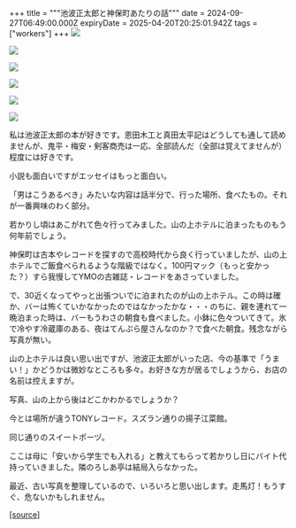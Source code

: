 +++
title = """池波正太郎と神保町あたりの話"""
date = 2024-09-27T06:49:00.000Z
expiryDate = 2025-04-20T20:25:01.942Z
tags = ["workers"]
+++
[![](https://blogger.googleusercontent.com/img/b/R29vZ2xl/AVvXsEg7qp4iF3OfTPkqsfiQ1YqS1AoWfP66542_hGI6I2lBHSDMl9Wu2laBTQa1_xXa_1q8GfRq2k6-rw2t_434G-p4DuIVq_pyo5c4Xq0xedu8mDonGP_-Y4tDtRc1tJiLlGhDZP4pejqdENqgjT7948Hhi4pL4opcqiO5n-6a9RpdsGnCW2eiqiADnF_ym9o/s320/L1001379.jpg)](https://blogger.googleusercontent.com/img/b/R29vZ2xl/AVvXsEg7qp4iF3OfTPkqsfiQ1YqS1AoWfP66542_hGI6I2lBHSDMl9Wu2laBTQa1_xXa_1q8GfRq2k6-rw2t_434G-p4DuIVq_pyo5c4Xq0xedu8mDonGP_-Y4tDtRc1tJiLlGhDZP4pejqdENqgjT7948Hhi4pL4opcqiO5n-6a9RpdsGnCW2eiqiADnF_ym9o/s1350/L1001379.jpg)

  

[![](https://blogger.googleusercontent.com/img/b/R29vZ2xl/AVvXsEhnzHchlEQEYAk5DmmucDJYtMttyynmh9to9OZGjJLgUWI6yNu4iypcDL4HeXGzOT9O5rL8msNTBcOxHWovN_vWJz1x36wrQGZHXbqxAKXMMydnqqBbhOBd_z0dpw_JiY2vqu39TtkyrvT8zpC52a3sDsDiGzefryhtzx81yoIlqRbS-4IVf3TvkO107xg/s320/L1000769.jpg)](https://blogger.googleusercontent.com/img/b/R29vZ2xl/AVvXsEhnzHchlEQEYAk5DmmucDJYtMttyynmh9to9OZGjJLgUWI6yNu4iypcDL4HeXGzOT9O5rL8msNTBcOxHWovN_vWJz1x36wrQGZHXbqxAKXMMydnqqBbhOBd_z0dpw_JiY2vqu39TtkyrvT8zpC52a3sDsDiGzefryhtzx81yoIlqRbS-4IVf3TvkO107xg/s1350/L1000769.jpg)

  

[![](https://blogger.googleusercontent.com/img/b/R29vZ2xl/AVvXsEjZkXYHLGhSu8N157du7AmV_xSrhrYJ9QByna-jmiErC46Q6kQUXUFnU9JLA4wBu4xgv4-R7XMIHh4yrJ03tM0PHZWC8DiqCz74ArRqAfQWH-lEPi1DMe2BRCJrpvpxdgE8f59MZYYFei5hf5uRkgSqPiB4H48eMcQlnUxt2SaN9dOWTCde0glvw8zHLIw/s320/L1000766.jpg)](https://blogger.googleusercontent.com/img/b/R29vZ2xl/AVvXsEjZkXYHLGhSu8N157du7AmV_xSrhrYJ9QByna-jmiErC46Q6kQUXUFnU9JLA4wBu4xgv4-R7XMIHh4yrJ03tM0PHZWC8DiqCz74ArRqAfQWH-lEPi1DMe2BRCJrpvpxdgE8f59MZYYFei5hf5uRkgSqPiB4H48eMcQlnUxt2SaN9dOWTCde0glvw8zHLIw/s1350/L1000766.jpg)

  

[![](https://blogger.googleusercontent.com/img/b/R29vZ2xl/AVvXsEiw0q03KrjHQSyjPuCOqAWBzJbN0OefajynAPtzt0i46XQ2IzAid0h6YiHtZgkrJZjs3R_Zn-psH9TwM8gDNYeIpLZJr43b7vxNkPgu3erHy4MzUbHjwqfOK-2gYGgJAD6xAj41b2oSHr26jJYxa3p6VLvnTS8Pb9W2PQ03yZvGmGitDUk8n8EG6V1HVTk/s320/L1000757.jpg)](https://blogger.googleusercontent.com/img/b/R29vZ2xl/AVvXsEiw0q03KrjHQSyjPuCOqAWBzJbN0OefajynAPtzt0i46XQ2IzAid0h6YiHtZgkrJZjs3R_Zn-psH9TwM8gDNYeIpLZJr43b7vxNkPgu3erHy4MzUbHjwqfOK-2gYGgJAD6xAj41b2oSHr26jJYxa3p6VLvnTS8Pb9W2PQ03yZvGmGitDUk8n8EG6V1HVTk/s1350/L1000757.jpg)

  

[![](https://blogger.googleusercontent.com/img/b/R29vZ2xl/AVvXsEhGtefIG1nz9NvV09olo_7psVBkMvmmlGH3Es-2bAadtoo7Z-pZJDXBk6Mtux0b1gFcSsARUXUkaf2cdo6M4gIvHU_aQWtfOl9L9zjQ2UjQlg7lflt8Cvpg0jEwV2UdKlqkyPgVOWK8iBFo_Uns271GXhLlBnyOTFJ8m4hoOLmSTHriUrDvwDVNVPhn_xc/s320/L1000755.jpg)](https://blogger.googleusercontent.com/img/b/R29vZ2xl/AVvXsEhGtefIG1nz9NvV09olo_7psVBkMvmmlGH3Es-2bAadtoo7Z-pZJDXBk6Mtux0b1gFcSsARUXUkaf2cdo6M4gIvHU_aQWtfOl9L9zjQ2UjQlg7lflt8Cvpg0jEwV2UdKlqkyPgVOWK8iBFo_Uns271GXhLlBnyOTFJ8m4hoOLmSTHriUrDvwDVNVPhn_xc/s1350/L1000755.jpg)

  

[![](https://blogger.googleusercontent.com/img/b/R29vZ2xl/AVvXsEhBvMg8Yl1Sf5M0sBDRzcN3Jww1ZsJQInXXlOpmxWEWMewbkprYRwLIcEL69ypPkkF5Oy_h668a37x_G-W1DSWqa475qfEcwRaPbIautsK66LRkhoBYMOx06S67Gj2RDS2CeiugpL60ReHoLxrm-gQk8XBLZeUkETJrPvYzhUFgB0E_MMZlMk1nIgottfI/s320/L1000774.jpg)](https://blogger.googleusercontent.com/img/b/R29vZ2xl/AVvXsEhBvMg8Yl1Sf5M0sBDRzcN3Jww1ZsJQInXXlOpmxWEWMewbkprYRwLIcEL69ypPkkF5Oy_h668a37x_G-W1DSWqa475qfEcwRaPbIautsK66LRkhoBYMOx06S67Gj2RDS2CeiugpL60ReHoLxrm-gQk8XBLZeUkETJrPvYzhUFgB0E_MMZlMk1nIgottfI/s1350/L1000774.jpg)

  

私は池波正太郎の本が好きです。恩田木工と真田太平記はどうしても通して読めませんが、鬼平・梅安・剣客商売は一応、全部読んだ（全部は覚えてませんが）程度には好きです。

  

小説も面白いですがエッセイはもっと面白い。

「男はこうあるべき」みたいな内容は話半分で、行った場所、食べたもの。それが一番興味のわく部分。

  

若かりし頃はあこがれて色々行ってみました。山の上ホテルに泊まったものもう何年前でしょう。

  

神保町は古本やレコードを探すので高校時代から良く行っていましたが、山の上ホテルでご飯食べられるような階級ではなく。100円マック（もっと安かった？）すら我慢してYMOの古雑誌・レコードをあさっていました。

  

で、30近くなってやっと出張ついでに泊まれたのが山の上ホテル。この時は確か、バーは怖くていかなかったのではなかったかな・・・のちに、親を連れて一晩泊まった時は、バーもうわさの朝食も食べました。小鉢に色々ついてきて。氷で冷やす冷蔵庫のある、夜はてんぷら屋さんなのか？で食べた朝食。残念ながら写真が無い。

  

山の上ホテルは良い思い出ですが、池波正太郎がいった店、今の基準で「うまい！」かどうかは微妙なところも多々。お好きな方が居るでしょうから、お店の名前は控えますが。

  

写真、山の上から後はどこかわかるでしょうか？

今とは場所が違うTONYレコード。スズラン通りの揚子江菜館。

同じ通りのスイートポーヅ。

ここは母に「安いから学生でも入れる」と教えてもらって若かりし日にバイト代持っていきました。隣のろしあ亭は結局入らなかった。

  

最近、古い写真を整理しているので、いろいろと思い出します。走馬灯！もうすぐ、危ないかもしれません。

[[source]](https://eworkers.blogspot.com/2024/09/blog-post.html)
